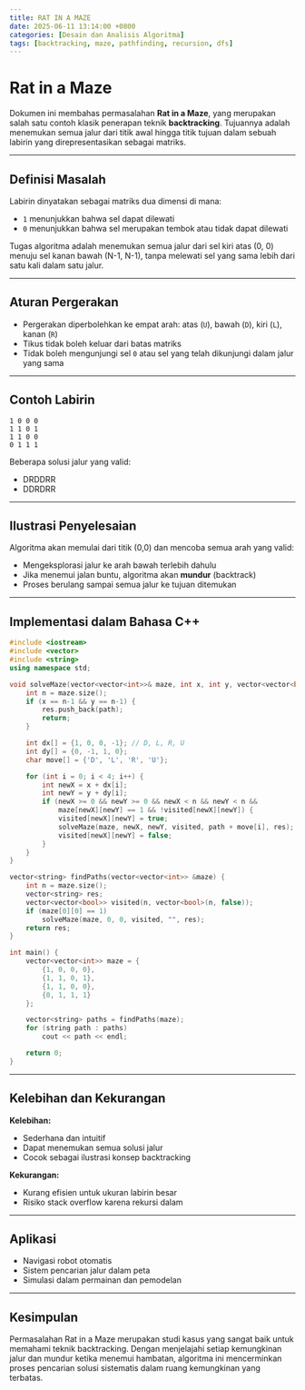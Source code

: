 ```yaml
---
title: RAT IN A MAZE
date: 2025-06-11 13:14:00 +0800
categories: [Desain dan Analisis Algoritma]
tags: [backtracking, maze, pathfinding, recursion, dfs]
---
```


# Rat in a Maze

Dokumen ini membahas permasalahan **Rat in a Maze**, yang merupakan salah satu contoh klasik penerapan teknik **backtracking**. Tujuannya adalah menemukan semua jalur dari titik awal hingga titik tujuan dalam sebuah labirin yang direpresentasikan sebagai matriks.

---

## Definisi Masalah

Labirin dinyatakan sebagai matriks dua dimensi di mana:
- `1` menunjukkan bahwa sel dapat dilewati
- `0` menunjukkan bahwa sel merupakan tembok atau tidak dapat dilewati

Tugas algoritma adalah menemukan semua jalur dari sel kiri atas (0, 0) menuju sel kanan bawah (N-1, N-1), tanpa melewati sel yang sama lebih dari satu kali dalam satu jalur.

---

## Aturan Pergerakan

- Pergerakan diperbolehkan ke empat arah: atas (`U`), bawah (`D`), kiri (`L`), kanan (`R`)
- Tikus tidak boleh keluar dari batas matriks
- Tidak boleh mengunjungi sel `0` atau sel yang telah dikunjungi dalam jalur yang sama

---

## Contoh Labirin

```
1 0 0 0
1 1 0 1
1 1 0 0
0 1 1 1
```

Beberapa solusi jalur yang valid:
- DRDDRR
- DDRDRR

---

## Ilustrasi Penyelesaian

Algoritma akan memulai dari titik (0,0) dan mencoba semua arah yang valid:
- Mengeksplorasi jalur ke arah bawah terlebih dahulu
- Jika menemui jalan buntu, algoritma akan **mundur** (backtrack)
- Proses berulang sampai semua jalur ke tujuan ditemukan

---

## Implementasi dalam Bahasa C++

```cpp
#include <iostream>
#include <vector>
#include <string>
using namespace std;

void solveMaze(vector<vector<int>>& maze, int x, int y, vector<vector<bool>>& visited, string path, vector<string>& res) {
    int n = maze.size();
    if (x == n-1 && y == n-1) {
        res.push_back(path);
        return;
    }

    int dx[] = {1, 0, 0, -1}; // D, L, R, U
    int dy[] = {0, -1, 1, 0};
    char move[] = {'D', 'L', 'R', 'U'};

    for (int i = 0; i < 4; i++) {
        int newX = x + dx[i];
        int newY = y + dy[i];
        if (newX >= 0 && newY >= 0 && newX < n && newY < n &&
            maze[newX][newY] == 1 && !visited[newX][newY]) {
            visited[newX][newY] = true;
            solveMaze(maze, newX, newY, visited, path + move[i], res);
            visited[newX][newY] = false;
        }
    }
}

vector<string> findPaths(vector<vector<int>> &maze) {
    int n = maze.size();
    vector<string> res;
    vector<vector<bool>> visited(n, vector<bool>(n, false));
    if (maze[0][0] == 1)
        solveMaze(maze, 0, 0, visited, "", res);
    return res;
}

int main() {
    vector<vector<int>> maze = {
        {1, 0, 0, 0},
        {1, 1, 0, 1},
        {1, 1, 0, 0},
        {0, 1, 1, 1}
    };

    vector<string> paths = findPaths(maze);
    for (string path : paths)
        cout << path << endl;

    return 0;
}
```

---

## Kelebihan dan Kekurangan

**Kelebihan:**
- Sederhana dan intuitif
- Dapat menemukan semua solusi jalur
- Cocok sebagai ilustrasi konsep backtracking

**Kekurangan:**
- Kurang efisien untuk ukuran labirin besar
- Risiko stack overflow karena rekursi dalam

---

## Aplikasi

- Navigasi robot otomatis
- Sistem pencarian jalur dalam peta
- Simulasi dalam permainan dan pemodelan

---

## Kesimpulan

Permasalahan Rat in a Maze merupakan studi kasus yang sangat baik untuk memahami teknik backtracking. Dengan menjelajahi setiap kemungkinan jalur dan mundur ketika menemui hambatan, algoritma ini mencerminkan proses pencarian solusi sistematis dalam ruang kemungkinan yang terbatas.


